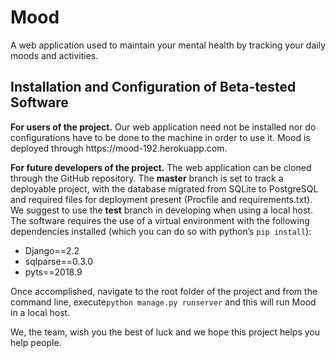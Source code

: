 # Mood
A web application used to maintain your mental health by tracking your daily moods and activities.
<h2>Installation and Configuration of Beta-tested Software</h2>
<b>For users of the project.</b> Our web application need not be installed nor do configurations have to be done to the machine in order to use it. Mood is deployed through https://mood-192.herokuapp.com.

<b>For future developers of the project.</b> The web application can be cloned through the GitHub repository. The <b>master</b> branch is set to track a deployable project, with the database migrated from SQLite to PostgreSQL and required files for deployment present (Procfile and requirements.txt). We suggest to use the <b>test</b> branch in developing when using a local host. The software requires the use of a virtual environment with the following dependencies installed (which you can do so with python’s <code>pip install</code>):
<ul><li>Django==2.2</li>
<li>sqlparse==0.3.0</li>
<li>pyts==2018.9</li></ul>
Once accomplished, navigate to the root folder of the project and from the command line, execute<code>python manage.py runserver</code> and this will run Mood in a local host.
<p><p>We, the team, wish you the best of luck and we hope this project helps you help people.
